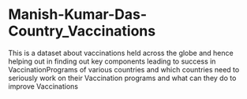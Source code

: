 # Manish-Kumar-Das-Country_Vaccinations
This is a dataset about vaccinations held across the globe and hence helping out in finding out key components leading to success in VaccinationPrograms of various countries and which countries need to seriously work on their Vaccination programs and what can they do to improve Vaccinations

